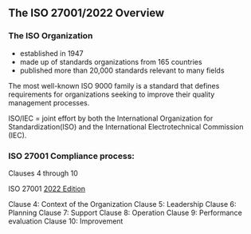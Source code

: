 <summary><h2> The ISO 27001/2022 Overview </h2></summary>


### The ISO Organization 
- established in 1947
- made up of standards organizations from 165 countries 
- published more than 20,000 standards relevant to many fields


The most well-known ISO 9000 family is a standard that defines requirements for organizations seeking to improve their quality management processes.

ISO/IEC = joint effort by both the International Organization for Standardization(ISO) and the International Electrotechnical Commission (IEC).

### ISO 27001 Compliance process:
Clauses 4 through 10

ISO 27001 [2022 Edition](https://www.iso.org/obp/ui/#iso:std:iso-iec:27001:ed-3:v1:en)

Clause 4: Context of the Organization
Clause 5: Leadership 
Clause 6: Planning 
Clause 7: Support 
Clause 8: Operation 
Clause 9: Performance evaluation 
Clause 10: Improvement

